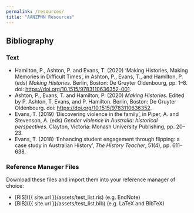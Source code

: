 ```yaml
---
permalink: /resources/
title: "AANZPHN Resources"
---
```


## Bibliography
### Text
* Hamilton, P., Ashton, P. and Evans, T. (2020) ‘Making Histories, Making Memories in Difficult Times’, in Ashton, P., Evans, T., and Hamilton, P. (eds) *Making Histories*. Berlin, Boston: De Gruyter Oldenbourg, pp. 1–8. doi: https://doi.org/10.1515/9783110636352-001.
* Ashton, P., Evans, T. and Hamilton, P. (2020) *Making Histories*. Edited by P. Ashton, T. Evans, and P. Hamilton. Berlin, Boston: De Gruyter Oldenbourg. doi: https://doi.org/10.1515/9783110636352.
* Evans, T. (2019) ‘Discovering violence in the family’, in Piper, A. and Stevenson, A. (eds) *Gender violence in Australia: historical perspectives*. Clayton, Victoria: Monash University Publishing, pp. 20–23.
* Evans, T. (2018) ‘Enhancing student engagement through flipping: a case study in Australian History’, *The History Teacher*, 51(4), pp. 611–638.

### Reference Manager Files
Download these files and import them into your reference manager of choice:
* [RIS]({{ site.url }}/assets/test_list.ris) (e.g. EndNote)
* [BIB]({{ site.url }}/assets/test_list.bib) (e.g. LaTeX and BibTeX)
